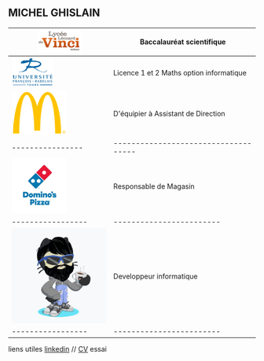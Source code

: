 ## MICHEL GHISLAIN 

|![Image](lycée.png) | Baccalauréat scientifique |
|----------------- | ------------------------ |
|![Image](univ.png) | Licence 1 et 2 Maths option informatique |
|![Image](mc.png) | D'équipier à Assistant de Direction |
|---------------- | ------------------------------------|
|![Image](dom.png) | Responsable de Magasin |
|----------------- | ------------------------ |
|![Image](cat.png) | Developpeur informatique |
|----------------- | ------------------------ |





liens utiles [linkedin](https://www.linkedin.com/in/ghislain-michel-31b024153/) // [CV](CV_Ghislain_Michel_M2i.docx) essai



 
 
